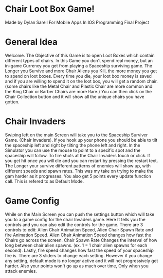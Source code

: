 # Chair Loot Box Game!
 Made by Dylan Sarell
 For Mobile Apps In IOS Programming Final Project

# General Idea
Welcome. The Objective of this Game is to open Loot Boxes which contain different types of chairs. In this Game you don't spend real money, but an in-game Currency you get from playing a Spaceship surviving game. The Longer you Survive and more Chair Aliens you Kill, the more money you get to spend on loot boxes. Every time you die, your loot box money is saved and if you are willing to spend it on the loot box, you will get a random chair. (some chairs like the Metal Chair and Plastic Chair are more common and the King Chair or Barber Chairs are more Rare.) You can then click on the Chair Collection button and it will show all the unique chairs you have gotten. 

# Chair Invaders
Swiping left on the main Screen will take you to the Spaceship Surviver Game. (Chair Invaders). If you hook up your phone you should be able to tilt the spaceship left and right by tilting the phone left and right. In the Simulator you can use the mouse to point to a specific spot and the spaceship will follow. To fire shots at the Chair Invaders touch or click. If you get hit once you will die and you can restart by pressing the restart text. The Longer your survive different patterns of enemies will show up, with different speeds and spawn rates. This was my take on trying to make the gam harder as it progresses. You also get 5 points every update function call. This is refered to as Default Mode.

# Game Config
While on the Main Screen you can push the settings button which will take you to a game config for the chair Invaders game. Here It tells you the controls and you can also edit the controls for the game. There are 3 controls to edit: Alien Chair Animation Speed, Alien Chair Spawn Rate and fire Animation Speed. Alien Chair Animation Speed changes how fast the Chairs go across the screen. Chair Spawn Rate Changes the interval of how long between chair alien spawns. (ex. 1 = 1 chair alien spawns for each second). Lastly, fire speed changes how fast the speed of your spaceship fire is. There are 3 sliders to change each setting. However if you change any setting, default mode is no longer active and it will not progressively get harder. Also your points won't go up as much over time, Only when you attack enemies. 
